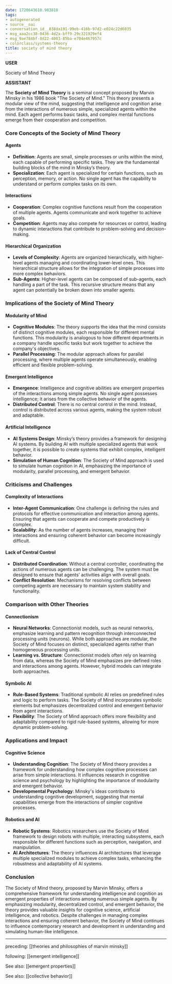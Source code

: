 ```yaml
---
date: 1720643610.903818
tags:
- autogenerated
- source__oai
- conversation_id__838da191-99eb-416b-97d2-e024c22d6035
- msg_aaa2cc38-0436-4d2a-bff9-29c321929ef4
- msg_9ae784bf-8d22-4003-85ba-e704e467957c
- colorclass/systems-theory
title: society of mind theory
---
```


**USER**

Society of Mind Theory


**ASSISTANT**

The **Society of Mind Theory** is a seminal concept proposed by Marvin Minsky in his 1986 book "The Society of Mind." This theory presents a modular view of the mind, suggesting that intelligence and cognition arise from the interactions of numerous simple, specialized agents within the mind. Each agent performs basic tasks, and complex mental functions emerge from their cooperation and competition.

### Core Concepts of the Society of Mind Theory

#### Agents

- **Definition**: Agents are small, simple processes or units within the mind, each capable of performing specific tasks. They are the fundamental building blocks of the mind in Minsky’s theory.
- **Specialization**: Each agent is specialized for certain functions, such as perception, memory, or action. No single agent has the capability to understand or perform complex tasks on its own.

#### Interactions

- **Cooperation**: Complex cognitive functions result from the cooperation of multiple agents. Agents communicate and work together to achieve goals.
- **Competition**: Agents may also compete for resources or control, leading to dynamic interactions that contribute to problem-solving and decision-making.

#### Hierarchical Organization

- **Levels of Complexity**: Agents are organized hierarchically, with higher-level agents managing and coordinating lower-level ones. This hierarchical structure allows for the integration of simple processes into more complex behaviors.
- **Sub-Agents**: Higher-level agents can be composed of sub-agents, each handling a part of the task. This recursive structure means that any agent can potentially be broken down into smaller agents.

### Implications of the Society of Mind Theory

#### Modularity of Mind

- **Cognitive Modules**: The theory supports the idea that the mind consists of distinct cognitive modules, each responsible for different mental functions. This modularity is analogous to how different departments in a company handle specific tasks but work together to achieve the company's objectives.
- **Parallel Processing**: The modular approach allows for parallel processing, where multiple agents operate simultaneously, enabling efficient and flexible problem-solving.

#### Emergent Intelligence

- **Emergence**: Intelligence and cognitive abilities are emergent properties of the interactions among simple agents. No single agent possesses intelligence; it arises from the collective behavior of the agents.
- **Distributed Control**: There is no central control in the mind. Instead, control is distributed across various agents, making the system robust and adaptable.

#### Artificial Intelligence

- **AI Systems Design**: Minsky’s theory provides a framework for designing AI systems. By building AI with multiple specialized agents that work together, it is possible to create systems that exhibit complex, intelligent behavior.
- **Simulation of Human Cognition**: The Society of Mind approach is used to simulate human cognition in AI, emphasizing the importance of modularity, parallel processing, and emergent behavior.

### Criticisms and Challenges

#### Complexity of Interactions

- **Inter-Agent Communication**: One challenge is defining the rules and protocols for effective communication and interaction among agents. Ensuring that agents can cooperate and compete productively is complex.
- **Scalability**: As the number of agents increases, managing their interactions and ensuring coherent behavior can become increasingly difficult.

#### Lack of Central Control

- **Distributed Coordination**: Without a central controller, coordinating the actions of numerous agents can be challenging. The system must be designed to ensure that agents’ activities align with overall goals.
- **Conflict Resolution**: Mechanisms for resolving conflicts between competing agents are necessary to maintain system stability and functionality.

### Comparison with Other Theories

#### Connectionism

- **Neural Networks**: Connectionist models, such as neural networks, emphasize learning and pattern recognition through interconnected processing units (neurons). While both approaches are modular, the Society of Mind focuses on distinct, specialized agents rather than homogeneous processing units.
- **Learning vs. Structure**: Connectionist models often rely on learning from data, whereas the Society of Mind emphasizes pre-defined roles and interactions among agents. However, hybrid models can integrate both approaches.

#### Symbolic AI

- **Rule-Based Systems**: Traditional symbolic AI relies on predefined rules and logic to perform tasks. The Society of Mind incorporates symbolic elements but emphasizes decentralized control and emergent behavior from agent interactions.
- **Flexibility**: The Society of Mind approach offers more flexibility and adaptability compared to rigid rule-based systems, allowing for more dynamic problem-solving.

### Applications and Impact

#### Cognitive Science

- **Understanding Cognition**: The Society of Mind theory provides a framework for understanding how complex cognitive processes can arise from simple interactions. It influences research in cognitive science and psychology by highlighting the importance of modularity and emergent behavior.
- **Developmental Psychology**: Minsky's ideas contribute to understanding cognitive development, suggesting that mental capabilities emerge from the interactions of simpler cognitive processes.

#### Robotics and AI

- **Robotic Systems**: Robotics researchers use the Society of Mind framework to design robots with multiple, interacting subsystems, each responsible for different functions such as perception, navigation, and manipulation.
- **AI Architectures**: The theory influences AI architectures that leverage multiple specialized modules to achieve complex tasks, enhancing the robustness and adaptability of AI systems.

### Conclusion

The Society of Mind theory, proposed by Marvin Minsky, offers a comprehensive framework for understanding intelligence and cognition as emergent properties of interactions among numerous simple agents. By emphasizing modularity, decentralized control, and emergent behavior, the theory provides valuable insights for cognitive science, artificial intelligence, and robotics. Despite challenges in managing complex interactions and ensuring coherent behavior, the Society of Mind continues to influence contemporary research and development in understanding and simulating human-like intelligence.


---

preceding: [[theories and philosophies of marvin minsky]]  


following: [[emergent intelligence]]

See also: [[emergent properties]]


See also: [[collective behavior]]